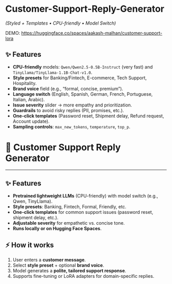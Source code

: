 # Customer-Support-Reply-Generator

*(Styled + Templates • CPU-friendly • Model Switch)*

DEMO: https://huggingface.co/spaces/aakash-malhan/customer-support-lora


## ✨ Features
- **CPU-friendly** models: `Qwen/Qwen2.5-0.5B-Instruct` (very fast) and `TinyLlama/TinyLlama-1.1B-Chat-v1.0`.
- **Style presets** for Banking/Fintech, E-commerce, Tech Support, Hospitality.
- **Brand voice** field (e.g., “formal, concise, premium”).
- **Language switch** (English, Spanish, German, French, Portuguese, Italian, Arabic).
- **Issue severity** slider → more empathy and prioritization.
- **Guardrails** to avoid risky replies (PII, promises, etc.).
- **One-click templates** (Password reset, Shipment delay, Refund request, Account update).
- **Sampling controls**: `max_new_tokens`, `temperature`, `top_p`.
# 🤖 Customer Support Reply Generator   

---

## ✨ Features  

- **Pretrained lightweight LLMs** (CPU-friendly) with model switch (e.g., Qwen, TinyLlama).  
- **Style presets**: Banking, Fintech, Formal, Friendly, etc.  
- **One-click templates** for common support issues (password reset, shipment delay, etc.).  
- **Adjustable severity** for empathetic vs. concise tone.  
- **Runs locally or on Hugging Face Spaces**.  


## ⚡ How it works  

1. User enters a **customer message**.  
2. Select **style preset** + optional **brand voice**.  
3. Model generates a **polite, tailored support response**.  
4. Supports fine-tuning or LoRA adapters for domain-specific replies.   
